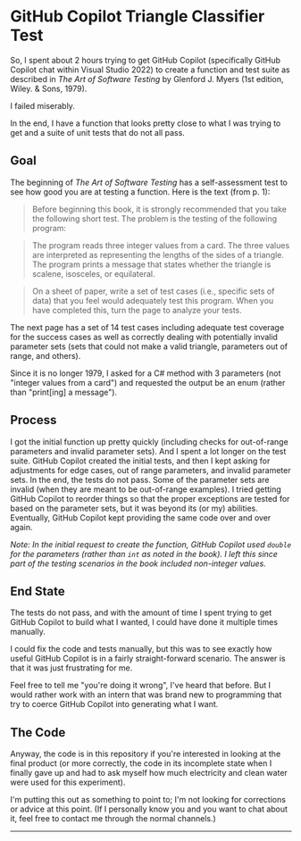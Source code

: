 # GitHub Copilot Triangle Classifier Test  

So, I spent about 2 hours trying to get GitHub Copilot (specifically GitHub Copilot chat within Visual Studio 2022) to create a function and test suite as described in *The Art of Software Testing* by Glenford J. Myers (1st edition, Wiley. & Sons, 1979).  

I failed miserably.  

In the end, I have a function that looks pretty close to what I was trying to get and a suite of unit tests that do not all pass.  

## Goal  
The beginning of *The Art of Software Testing* has a self-assessment test to see how good you are at testing a function. Here is the text (from p. 1):  

> Before beginning this book, it is strongly recommended that you take the following short test. The problem is the testing of the following program:  

> The program reads three integer values from a card. The three values are interpreted as representing the lengths of the sides of a triangle. The program prints a message that states whether the triangle is scalene, isosceles, or equilateral.  

> On a sheet of paper, write a set of test cases (i.e., specific sets of data) that you feel would adequately test this program. When you have completed this, turn the page to analyze your tests.  

The next page has a set of 14 test cases including adequate test coverage for the success cases as well as correctly dealing with potentially invalid parameter sets (sets that could not make a valid triangle, parameters out of range, and others).  

Since it is no longer 1979, I asked for a C# method with 3 parameters (not "integer values from a card") and requested the output be an enum (rather than "print[ing] a message").  

## Process
I got the initial function up pretty quickly (including checks for out-of-range parameters and invalid parameter sets). And I spent a lot longer on the test suite. GitHub Copilot created the initial tests, and then I kept asking for adjustments for edge cases, out of range parameters, and invalid parameter sets. In the end, the tests do not pass. Some of the parameter sets are invalid (when they are meant to be out-of-range examples). I tried getting GitHub Copilot to reorder things so that the proper exceptions are tested for based on the parameter sets, but it was beyond its (or my) abilities. Eventually, GitHub Copilot kept providing the same code over and over again.  

*Note: In the initial request to create the function, GitHub Copilot used ```double``` for the parameters (rather than ```int``` as noted in the book). I left this since part of the testing scenarios in the book included non-integer values.*  

## End State  
The tests do not pass, and with the amount of time I spent trying to get GitHub Copilot to build what I wanted, I could have done it multiple times manually.  

I could fix the code and tests manually, but this was to see exactly how useful GitHub Copilot is in a fairly straight-forward scenario. The answer is that it was just frustrating for me.  

Feel free to tell me "you're doing it wrong", I've heard that before. But I would rather work with an intern that was brand new to programming that try to coerce GitHub Copilot into generating what I want.  

## The Code
Anyway, the code is in this repository if you're interested in looking at the final product (or more correctly, the code in its incomplete state when I finally gave up and had to ask myself how much electricity and clean water were used for this experiment).  

I'm putting this out as something to point to; I'm not looking for corrections or advice at this point. (If I personally know you and you want to chat about it, feel free to contact me through the normal channels.)  

---